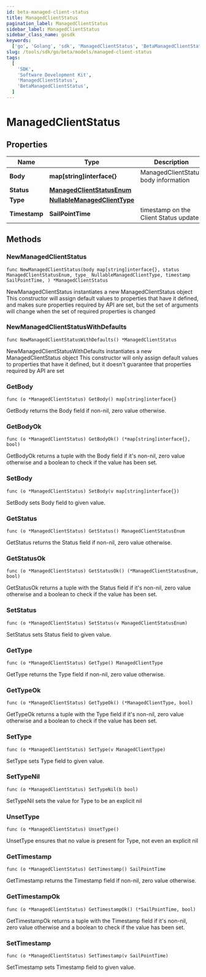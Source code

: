 ```yaml
---
id: beta-managed-client-status
title: ManagedClientStatus
pagination_label: ManagedClientStatus
sidebar_label: ManagedClientStatus
sidebar_class_name: gosdk
keywords:
  ['go', 'Golang', 'sdk', 'ManagedClientStatus', 'BetaManagedClientStatus']
slug: /tools/sdk/go/beta/models/managed-client-status
tags:
  [
    'SDK',
    'Software Development Kit',
    'ManagedClientStatus',
    'BetaManagedClientStatus',
  ]
---
```


# ManagedClientStatus

## Properties

| Name | Type | Description | Notes |
| --- | --- | --- | --- |
| **Body** | **map[string]interface{}** | ManagedClientStatus body information |
| **Status** | [**ManagedClientStatusEnum**](managed-client-status-enum) |  |
| **Type** | [**NullableManagedClientType**](managed-client-type) |  |
| **Timestamp** | **SailPointTime** | timestamp on the Client Status update |

## Methods

### NewManagedClientStatus

`func NewManagedClientStatus(body map[string]interface{}, status ManagedClientStatusEnum, type_ NullableManagedClientType, timestamp SailPointTime, ) *ManagedClientStatus`

NewManagedClientStatus instantiates a new ManagedClientStatus object This constructor will assign default values to properties that have it defined, and makes sure properties required by API are set, but the set of arguments will change when the set of required properties is changed

### NewManagedClientStatusWithDefaults

`func NewManagedClientStatusWithDefaults() *ManagedClientStatus`

NewManagedClientStatusWithDefaults instantiates a new ManagedClientStatus object This constructor will only assign default values to properties that have it defined, but it doesn't guarantee that properties required by API are set

### GetBody

`func (o *ManagedClientStatus) GetBody() map[string]interface{}`

GetBody returns the Body field if non-nil, zero value otherwise.

### GetBodyOk

`func (o *ManagedClientStatus) GetBodyOk() (*map[string]interface{}, bool)`

GetBodyOk returns a tuple with the Body field if it's non-nil, zero value otherwise and a boolean to check if the value has been set.

### SetBody

`func (o *ManagedClientStatus) SetBody(v map[string]interface{})`

SetBody sets Body field to given value.

### GetStatus

`func (o *ManagedClientStatus) GetStatus() ManagedClientStatusEnum`

GetStatus returns the Status field if non-nil, zero value otherwise.

### GetStatusOk

`func (o *ManagedClientStatus) GetStatusOk() (*ManagedClientStatusEnum, bool)`

GetStatusOk returns a tuple with the Status field if it's non-nil, zero value otherwise and a boolean to check if the value has been set.

### SetStatus

`func (o *ManagedClientStatus) SetStatus(v ManagedClientStatusEnum)`

SetStatus sets Status field to given value.

### GetType

`func (o *ManagedClientStatus) GetType() ManagedClientType`

GetType returns the Type field if non-nil, zero value otherwise.

### GetTypeOk

`func (o *ManagedClientStatus) GetTypeOk() (*ManagedClientType, bool)`

GetTypeOk returns a tuple with the Type field if it's non-nil, zero value otherwise and a boolean to check if the value has been set.

### SetType

`func (o *ManagedClientStatus) SetType(v ManagedClientType)`

SetType sets Type field to given value.

### SetTypeNil

`func (o *ManagedClientStatus) SetTypeNil(b bool)`

SetTypeNil sets the value for Type to be an explicit nil

### UnsetType

`func (o *ManagedClientStatus) UnsetType()`

UnsetType ensures that no value is present for Type, not even an explicit nil

### GetTimestamp

`func (o *ManagedClientStatus) GetTimestamp() SailPointTime`

GetTimestamp returns the Timestamp field if non-nil, zero value otherwise.

### GetTimestampOk

`func (o *ManagedClientStatus) GetTimestampOk() (*SailPointTime, bool)`

GetTimestampOk returns a tuple with the Timestamp field if it's non-nil, zero value otherwise and a boolean to check if the value has been set.

### SetTimestamp

`func (o *ManagedClientStatus) SetTimestamp(v SailPointTime)`

SetTimestamp sets Timestamp field to given value.
